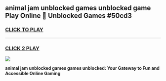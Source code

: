 
## animal jam unblocked games unblocked game Play Online 👋 Unblocked Games #50cd3
<h3>
<a href="https://premium.freeplayer.one?title=animal_jam_unblocked_games&ref=21F">CLICK TO PLAY</a></h3>
<hr>

<h3>
<a href="https://premium.freeplayer.one?title=animal_jam_unblocked_games&ref=21F">CLICK 2 PLAY</a>
  
</h3>

<a href="https://premium.freeplayer.one?title=animal_jam_unblocked_games&ref=21F/"><img src="https://clearcache.store/games.png"></a>


**animal jam unblocked games games unblocked: Your Gateway to Fun and Accessible Online Gaming**
